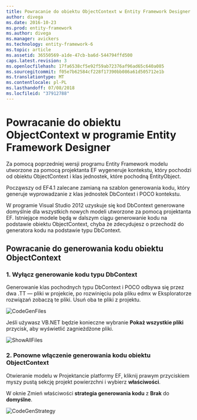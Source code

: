 ```yaml
---
title: Powracanie do obiektu ObjectContext w Entity Framework Designer - EF6
author: divega
ms.date: 2016-10-23
ms.prod: entity-framework
ms.author: divega
ms.manager: avickers
ms.technology: entity-framework-6
ms.topic: article
ms.assetid: 36550569-a1de-47cb-ba6d-544794ffd500
caps.latest.revision: 3
ms.openlocfilehash: 17fa6538cf5e92f59ab72376af96ad65c640a085
ms.sourcegitcommit: f05e7b62584cf228f17390bb086a61d505712e1b
ms.translationtype: MT
ms.contentlocale: pl-PL
ms.lasthandoff: 07/08/2018
ms.locfileid: "37912788"
---
```

# <a name="reverting-to-objectcontext-in-entity-framework-designer"></a>Powracanie do obiektu ObjectContext w programie Entity Framework Designer
Za pomocą poprzedniej wersji programu Entity Framework modelu utworzone za pomocą projektanta EF wygeneruje kontekstu, który pochodzi od obiektu ObjectContext i klas jednostek, które pochodną EntityObject.

Począwszy od EF4.1 zalecane zamianą na szablon generowania kodu, który generuje wyprowadzanie z klas jednostek DbContext i POCO kontekstu.

W programie Visual Studio 2012 uzyskuje się kod DbContext generowane domyślnie dla wszystkich nowych modeli utworzone za pomocą projektanta EF. Istniejące modele będą w dalszym ciągu generowanie kodu na podstawie obiektu ObjectContext, chyba że zdecydujesz o przechodź do generatora kodu na podstawie typu DbContext.

## <a name="reverting-back-to-objectcontext-code-generation"></a>Powracanie do generowania kodu obiektu ObjectContext

### <a name="1-disable-dbcontext-code-generation"></a>1. Wyłącz generowanie kodu typu DbContext

Generowanie klas pochodnych typu DbContext i POCO odbywa się przez dwa .TT — pliki w projekcie, po rozwinięciu pola pliku edmx w Eksploratorze rozwiązań zobaczą te pliki. Usuń oba te pliki z projektu.

![CodeGenFiles](~/ef6/media/codegenfiles.png)

Jeśli używasz VB.NET będzie konieczne wybranie **Pokaż wszystkie pliki** przycisk, aby wyświetlić zagnieżdżone pliki.

![ShowAllFiles](~/ef6/media/showallfiles.png)

### <a name="2-re-enable-objectcontext-code-generation"></a>2. Ponowne włączenie generowania kodu obiektu ObjectContext

Otwieranie modelu w Projektancie platformy EF, kliknij prawym przyciskiem myszy pustą sekcję projekt powierzchni i wybierz **właściwości**.

W oknie Zmień właściwości **strategia generowania kodu** z **Brak** do **domyślne**.

![CodeGenStrategy](~/ef6/media/codegenstrategy.png)
